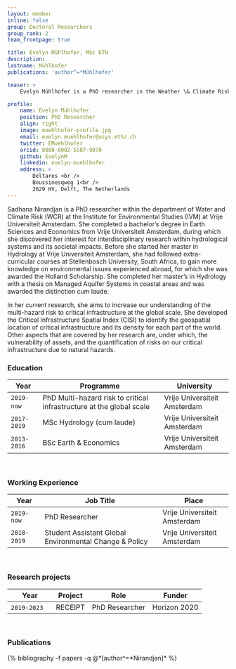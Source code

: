 ```yaml
---
layout: member
inline: false
group: Doctoral Researchers
group_rank: 2
team_frontpage: true

title: Evelyn Mühlhofer, MSc ETH
description: 
lastname: Mühlhofer
publications: 'author^=*Mühlhofer'

teaser: >
    Evelyn Mühlhofer is a PhD researcher in the Weather \& Climate Risks Group at ETH Zurich. 

profile:
    name: Evelyn Mühlhofer
    position: PhD Researcher
    align: right
    image: muehlhofer-profile.jpg
    email: evelyn.muehlhofer@usys.ethz.ch
    twitter: EMuehlhofer
    orcid: 0000-0002-5587-9070
    github: EvelynM
    linkedin: evelyn-muehlhofer
    address: >
        Deltares <br />
        Boussinesqweg 1<br />
        2629 HV, Delft, The Netherlands
---
```


Sadhana Nirandjan is a PhD researcher within the department of Water and Climate Risk (WCR) at the Institute for Environmental Studies (IVM) at Vrije Universiteit Amsterdam. She completed a bachelor’s degree in Earth Sciences and Economics from Vrije Universiteit Amsterdam, during which she discovered her interest for interdisciplinary research within hydrological systems and its societal impacts. Before she started her master in Hydrology at Vrije Universiteit Amsterdam, she had followed extra-curricular courses at Stellenbosch University, South Africa, to gain more knowledge on environmental issues experienced abroad, for which she was awarded the Holland Scholarship. She completed her master’s in Hydrology with a thesis on Managed Aquifer Systems in coastal areas and was awarded the distinction cum laude. 

In her current research, she aims to increase our understanding of the multi-hazard risk to critical infrastructure at the global scale. She developed the Critical Infrastructure Spatial Index (CISI) to identify the geospatial location of critical infrastructure and its density for each part of the world. Other aspects that are covered by her research are, under which, the vulnerability of assets, and the quantification of risks on our critical infrastructure due to natural hazards. 
<br>

### Education 

Year  | Programme | University
-------|-------------------| ----------- 
`2019-now`&nbsp; &nbsp;| PhD Multi-hazard risk to critical infrastructure at the global scale| Vrije Universiteit Amsterdam 
`2017-2019` | MSc Hydrology (cum laude) | Vrije Universiteit Amsterdam
`2013-2016` | BSc Earth & Economics | Vrije Universiteit Amsterdam

<br>

### Working Experience

Year  | Job Title | Place 
-------|-------------------| ----------- 
`2019-now` | PhD Researcher | Vrije Universiteit Amsterdam 
`2018-2019` &nbsp;&nbsp; | Student Assistant Global Environmental Change & Policy &nbsp;&nbsp;| Vrije Universiteit Amsterdam 

<br>

### Research projects

Year | Project | Role | Funder 
-------|-------------------| ----------- | ---------
`2019-2023` &nbsp;&nbsp; | RECEIPT | PhD Researcher | Horizon 2020

<br>

### Publications
<div class="publications">
  {% bibliography -f papers -q @*[author^=*Nirandjan]* %}
</div>

